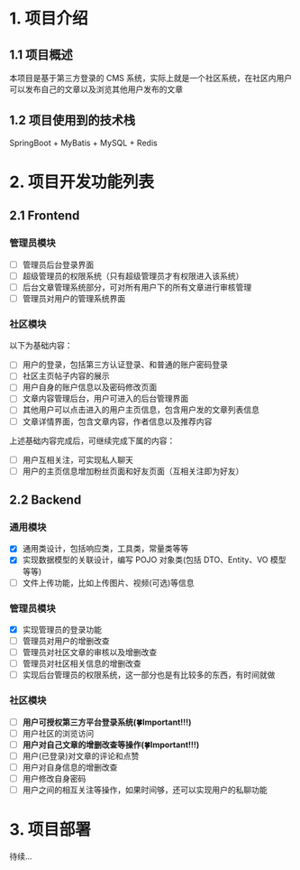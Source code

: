 # 1. 项目介绍

## 1.1 项目概述

本项目是基于第三方登录的 CMS 系统，实际上就是一个社区系统，在社区内用户可以发布自己的文章以及浏览其他用户发布的文章

## 1.2 项目使用到的技术栈

SpringBoot + MyBatis + MySQL + Redis

# 2. 项目开发功能列表

## 2.1 Frontend

### 管理员模块

- [ ] 管理员后台登录界面
- [ ] 超级管理员的权限系统（只有超级管理员才有权限进入该系统）
- [ ] 后台文章管理系统部分，可对所有用户下的所有文章进行审核管理
- [ ] 管理员对用户的管理系统界面

### 社区模块

以下为基础内容：

- [ ] 用户的登录，包括第三方认证登录、和普通的账户密码登录
- [ ] 社区主页帖子内容的展示
- [ ] 用户自身的账户信息以及密码修改页面
- [ ] 文章内容管理后台，用户可进入的后台管理界面
- [ ] 其他用户可以点击进入的用户主页信息，包含用户发的文章列表信息
- [ ] 文章详情界面，包含文章内容，作者信息以及推荐内容

上述基础内容完成后，可继续完成下属的内容：

- [ ] 用户互相关注，可实现私人聊天
- [ ] 用户的主页信息增加粉丝页面和好友页面（互相关注即为好友）

## 2.2 Backend

### 通用模块

- [x] 通用类设计，包括响应类，工具类，常量类等等
- [x] 实现数据模型的关联设计，编写 POJO 对象类(包括 DTO、Entity、VO 模型等等)
- [ ] 文件上传功能，比如上传图片、视频(可选)等信息

### 管理员模块

- [x] 实现管理员的登录功能
- [ ] 管理员对用户的增删改查
- [ ] 管理员对社区文章的审核以及增删改查
- [ ] 管理员对社区相关信息的增删改查
- [ ] 实现后台管理员的权限系统，这一部分也是有比较多的东西，有时间就做

### 社区模块

- [ ] **用户可授权第三方平台登录系统(🍀Important!!!)**
- [ ] 用户社区的浏览访问
- [ ] **用户对自己文章的增删改查等操作(🍀Important!!!)**
- [ ] 用户(已登录)对文章的评论和点赞
- [ ] 用户对自身信息的增删改查
- [ ] 用户修改自身密码
- [ ] 用户之间的相互关注等操作，如果时间够，还可以实现用户的私聊功能

# 3. 项目部署

待续...
